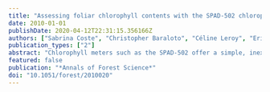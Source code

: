 ```yaml
---
title: "Assessing foliar chlorophyll contents with the SPAD-502 chlorophyll meter: a calibration test with thirteen tree species of tropical rainforest in French Guiana"
date: 2010-01-01
publishDate: 2020-04-12T22:31:15.356166Z
authors: ["Sabrina Coste", "Christopher Baraloto", "Céline Leroy", "Eric Marcon", "Amélie Renaud", "Andrew D. Richardson", "Jean-Christophe Roggy", "Heidy Schimann", "Johan Uddling", "Bruno Hérault"]
publication_types: ["2"]
abstract: "Chlorophyll meters such as the SPAD-502 offer a simple, inexpensive and rapid method to estimate foliar chlorophyll content. However, values provided by SPAD-502 are unitless and require empirical calibrations between SPAD units and extracted chlorophyll values. Leaves of 13 tree species from the tropical rain forest in French Guiana were sampled to select the most appropriate calibration model among the often-used linear, polynomial and exponential models, in addition to a novel homographic model that has a natural asymptote. The homographic model best accurately predicted total chlorophyll content (mu g cm(-2)) from SPAD units (R-2 = 0.89). Interspecific differences in the homographic model parameters explain less than 7% of the variation in chlorophyll content in our data set. The utility of the general homographic model for a variety of research and management applications clearly outweighs the slight loss of model accuracy due to the abandon of the species' effect."
featured: false
publication: "*Annals of Forest Science*"
doi: "10.1051/forest/2010020"
---
```


<span class="__dimensions_badge_embed__" data-doi="10.1051/forest/2010020"></span><script async src="https://badge.dimensions.ai/badge.js" charset="utf-8"></script>
